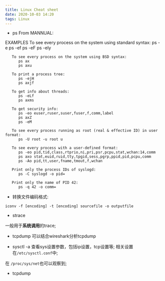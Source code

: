 ```yaml
---
title: Linux Cheat sheet
date: 2020-10-03 14:20
tags: Linux
---
```





- ps
From MANNUAL:

EXAMPLES
       To see every process on the system using standard syntax:
          ps -e
          ps -ef
          ps -eF
          ps -ely

       To see every process on the system using BSD syntax:
          ps ax
          ps axu

       To print a process tree:
          ps -ejH
          ps axjf

       To get info about threads:
          ps -eLf
          ps axms

       To get security info:
          ps -eo euser,ruser,suser,fuser,f,comm,label
          ps axZ
          ps -eM

       To see every process running as root (real & effective ID) in user format:
          ps -U root -u root u

       To see every process with a user-defined format:
          ps -eo pid,tid,class,rtprio,ni,pri,psr,pcpu,stat,wchan:14,comm
          ps axo stat,euid,ruid,tty,tpgid,sess,pgrp,ppid,pid,pcpu,comm
          ps -Ao pid,tt,user,fname,tmout,f,wchan

       Print only the process IDs of syslogd:
          ps -C syslogd -o pid=

       Print only the name of PID 42:
          ps -q 42 -o comm=

- 转换文件编码格式:
```shell
iconv -f [encoding] -t [encoding] sourcefile -o outputfile
```

- strace

一般用于**系统调用**的trace;


- tcpdump 
可以结合wireshark分析tcpdump



- sysctl -a
查看sys设置参数，包括ip设置，tcp设置等;
相关设置在`/etc/sysctl.conf`中;

在 `/proc/sys/net`也可以观察到;



- tcpdump

